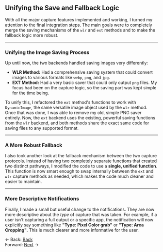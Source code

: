 
## **Unifying the Save and Fallback Logic**

With all the major capture features implemented and working, I turned my attention to the final integration steps. The main goals were to completely merge the saving mechanisms of the `wlr` and `ext` methods and to make the fallback logic more robust.

-----

### Unifying the Image Saving Process

Up until now, the two backends handled saving images very differently:

- **WLR Method:** Had a comprehensive saving system that could convert images to various formats like `webp`, `png`, and `jpg`.
- **EXT Method:** Had a very basic saver that could only output `png` files. My focus had been on the capture logic, so the saving part was kept simple for the time being.

To unify this, I refactored the `ext` method's functions to work with `DynamicImage`, the same versatile image object used by the `wlr` method. Once that was done, I was able to remove my old, simple PNG saver entirely. Now, the `ext` backend uses the existing, powerful saving functions from the `wlr` backend, and both methods share the exact same code for saving files to any supported format.

-----

### A More Robust Fallback

I also took another look at the fallback mechanism between the two capture protocols. Instead of having two completely separate functions that created two distinct pathways, I modified the code to use a **single, unified function**. This function is now smart enough to swap internally between the `ext` and `wlr` capture methods as needed, which makes the code much cleaner and easier to maintain.

-----

### More Descriptive Notifications

Finally, I made a small but useful change to the notifications. They are now more descriptive about the *type* of capture that was taken. For example, if a user isn't capturing a full output or a specific app, the notification will now explicitly say something like **"Type: Pixel Color grab"** or **"Type: Area Cropping"**. This is much clearer and more informative for the user.

<- Back: [Back](Thought_Process_11.md)<br>
Forward: [Next](Thought_Process_13.md) ->